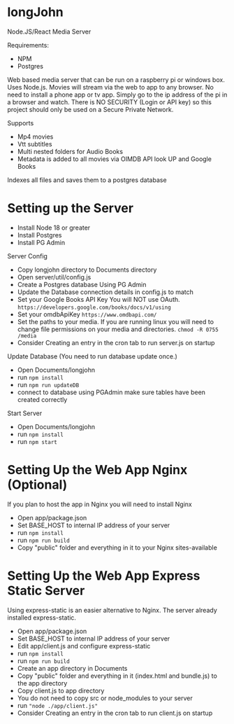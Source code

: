 # longJohn
Node.JS/React Media Server

Requirements:
- NPM
- Postgres

Web based media server that can be run on a raspberry pi or windows box. Uses Node.js.
Movies will stream via the web to app to any browser. No need to install a phone app or tv app.
Simply go to the ip address of the pi in a browser and watch.
There is NO SECURITY (Login or API key) so this project should only be used on a 
Secure Private Network.

Supports

- Mp4 movies
- Vtt subtitles
- Multi nested folders for Audio Books
- Metadata is added to all movies via OIMDB API look UP and Google Books

Indexes all files and saves them to a postgres database

# Setting up the Server

- Install Node 18 or greater
- Install Postgres 
- Install PG Admin

Server Config
- Copy longjohn directory to Documents directory
- Open server/util/config.js
- Create a Postgres database Using PG Admin
- Update the Database connection details in config.js to match
- Set your Google Books API Key You will NOT use OAuth. ```https://developers.google.com/books/docs/v1/using```
- Set your omdbApiKey ```https://www.omdbapi.com/```
- Set the paths to your media. If you are running linux you will need to change file permissions on your media and directories. ```chmod -R 0755 /media```
- Consider Creating an entry in the cron tab to run server.js on startup

Update Database (You need to run database update once.)
- Open Documents/longjohn
- run ```npm install```
- run ```npm run updateDB```
- connect to database using PGAdmin make sure tables have been created correctly

Start Server 
- Open Documents/longjohn
- run ```npm install```
- run ```npm start```

# Setting Up the Web App Nginx (Optional)

If you plan to host the app in Nginx you will need to install Nginx

- Open app/package.json
- Set BASE_HOST to internal IP address of your server
- run ```npm install```
- run ```npm run build```
- Copy "public" folder and everything in it to your Nginx sites-available

# Setting Up the Web App Express Static Server

Using express-static is an easier alternative to Nginx. The server already installed express-static.

- Open app/package.json
- Set BASE_HOST to internal IP address of your server
- Edit app/client.js and configure express-static
- run ```npm install```
- run ```npm run build```
- Create an app directory in Documents
- Copy "public" folder and everything in it (index.html and bundle.js) to the app directory
- Copy client.js to app directory
- You do not need to copy src or node_modules to your server
- run ```"node ./app/client.js"```
- Consider Creating an entry in the cron tab to run client.js on startup